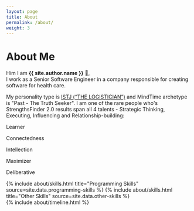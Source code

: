 ```yaml
---
layout: page
title: About
permalink: /about/
weight: 3
---
```


# **About Me**

Him I am **{{ site.author.name }}** :wave:,<br>
I work as a Senior Software Engineer in a company responsible for creating software for health care.

My personality type is [ISTJ (“THE LOGISTICIAN”)](https://www.16personalities.com/istj-personality) and MindTime archetype is "Past - The Truth Seeker". I am one of the rare people who's StrengthsFinder 2.0 results span all 4 talents - Strategic Thinking, Executing, Influencing and Relationship-building:

Learner

Connectedness

Intellection

Maximizer

Deliberative

<div class="row">
{% include about/skills.html title="Programming Skills" source=site.data.programming-skills %}
{% include about/skills.html title="Other Skills" source=site.data.other-skills %}
</div>

<div class="row">
{% include about/timeline.html %}
</div>